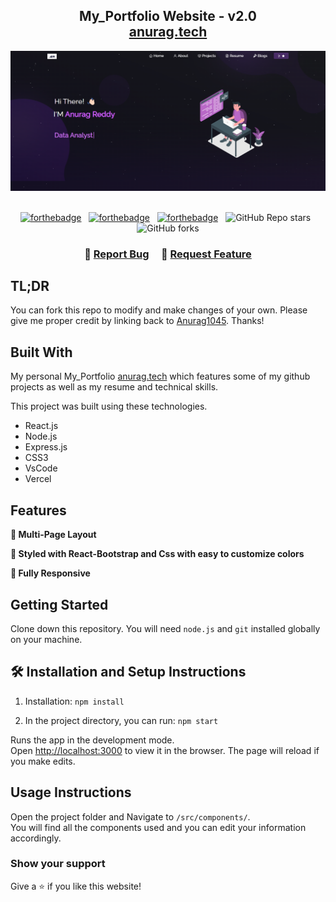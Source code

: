 <h2 align="center">
  My_Portfolio Website - v2.0<br/>
  <a href="https://my-portfolio-anurag.vercel.app/" target="_blank">anurag.tech</a>
</h2>
<div align="center">
  <img alt="Demo" src="./Images/Img1.png" />
</div>

<br/>

<center>

[![forthebadge](https://forthebadge.com/images/badges/built-with-love.svg)](https://forthebadge.com) &nbsp;
[![forthebadge](https://forthebadge.com/images/badges/made-with-javascript.svg)](https://forthebadge.com) &nbsp;
[![forthebadge](https://forthebadge.com/images/badges/open-source.svg)](https://forthebadge.com) &nbsp;
![GitHub Repo stars](https://img.shields.io/github/stars/Anurag1045/My_Portfolio?color=red&logo=github&style=for-the-badge) &nbsp;
![GitHub forks](https://img.shields.io/github/forks/Anurag1045/My_Portfolio?color=red&logo=github&style=for-the-badge)

</center>

<h3 align="center">
    🔹
    <a href="https://github.com/Anurag1045/My_Portfolio/issues">Report Bug</a> &nbsp; &nbsp;
    🔹
    <a href="https://github.com/Anurag1045/My_Portfolio/issues">Request Feature</a>
</h3>

## TL;DR

You can fork this repo to modify and make changes of your own. Please give me proper credit by linking back to [Anurag1045](https://github.com/Anurag1045/My_Portfolio). Thanks!

## Built With

My personal My_Portfolio <a href="https://my-portfolio-anurag.vercel.app/" target="_blank">anurag.tech</a> which features some of my github projects as well as my resume and technical skills.<br/>

This project was built using these technologies.

- React.js
- Node.js
- Express.js
- CSS3
- VsCode
- Vercel

## Features

**📖 Multi-Page Layout**

**🎨 Styled with React-Bootstrap and Css with easy to customize colors**

**📱 Fully Responsive**

## Getting Started

Clone down this repository. You will need `node.js` and `git` installed globally on your machine.

## 🛠 Installation and Setup Instructions

1. Installation: `npm install`

2. In the project directory, you can run: `npm start`

Runs the app in the development mode.\
Open [http://localhost:3000](http://localhost:3000) to view it in the browser.
The page will reload if you make edits.

## Usage Instructions

Open the project folder and Navigate to `/src/components/`. <br/>
You will find all the components used and you can edit your information accordingly.

### Show your support

Give a ⭐ if you like this website!

